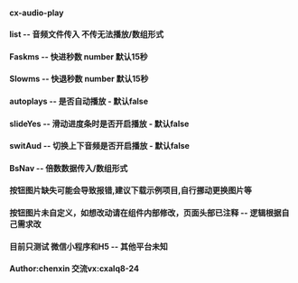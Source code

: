 ####  cx-audio-play
#### list      --   音频文件传入 不传无法播放/数组形式
#### Faskms    --   快进秒数 number 默认15秒
#### Slowms	   --   快退秒数 number 默认15秒
#### autoplays --   是否自动播放 - 默认false
#### slideYes  --   滑动进度条时是否开启播放 - 默认false
#### switAud   --   切换上下音频是否开启播放 - 默认false
#### BsNav     --   倍数数据传入/数组形式

#### 按钮图片缺失可能会导致报错,建议下载示例项目,自行挪动更换图片等 	 
#### 按钮图片未自定义，如想改动请在组件内部修改，页面头部已注释 -- 逻辑根据自己需求改
#### 目前只测试 微信小程序和H5 -- 其他平台未知
#### Author:chenxin  交流vx:cxalq8-24  